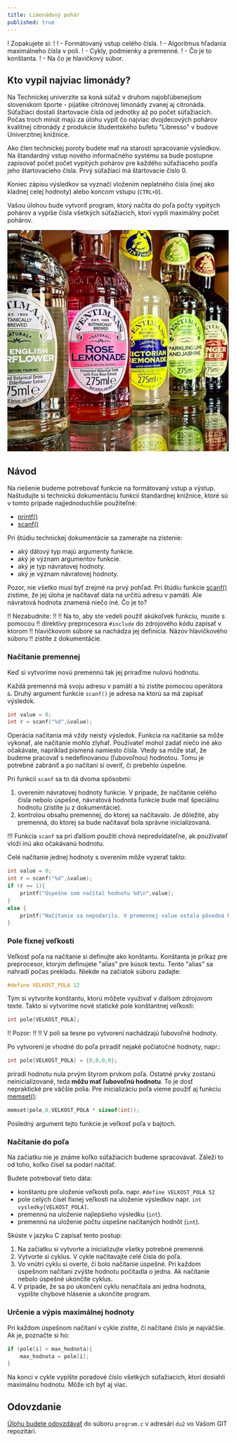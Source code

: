 ```yaml
---
title: Limonádový pohár
published: true
---
```


! Zopakujete si:
!
!  - Formátovaný vstup celého čísla.
!  - Algoritmus hľadania maximálneho čísla v poli.
!  - Cykly, podmienky a premenné.
!  - Čo je to konštanta.
!  - Na čo je hlavičkový súbor.

## Kto vypil najviac limonády?

Na Technickej univerzite sa koná súťaž v druhom najobľúbenejšom
slovenskom športe - pijatike citrónovej limonády zvanej aj citronáda.
Súťažiaci dostali štartovacie čísla od jednotky až po počet
súťažiacich. Počas troch minút majú za úlohu vypiť čo najviac
dvojdecových pohárov kvalitnej citronády z produkcie študentského bufetu
"Libresso" v budove Univerzitnej knižnice.

Ako člen technickej poroty budete mať na starosti spracovanie výsledkov.
Na štandardný vstup nového informačného systému sa bude postupne
zapisovať počet počet vypitých pohárov pre každého súťažiaceho podľa
jeho štartovacieho čísla. Prvý súťažiaci má štartovacie číslo 0.

Koniec zápisu výsledkov sa vyznačí vložením
neplatného čísla (inej ako kladnej celej hodnoty) alebo koncom vstupu
(`CTRL+D`).

Vašou úlohou bude vytvoriť program, ktorý načíta do poľa počty vypitých
pohárov a vypíše čísla všetkých súťažiacich, ktorí vypili maximálny
počet pohárov.

![Lemonade from Wikipedia](Fentimans_Range.png)

## Návod

Na riešenie budeme potrebovať funkcie na formátovaný vstup a výstup.
Naštudujte si technickú dokumentáciu funkcií štandardnej knižnice,
ktoré sú v tomto prípade najjednoduchšie použiteľné:

  - [printf()](http://www.cplusplus.com/reference/cstdio/printf/)
  - [scanf()](http://www.cplusplus.com/reference/cstdio/scanf/)

Pri štúdiu technickej dokumentácie sa zamerajte na zistenie:

- aký dátový typ majú argumenty funkcie.
- aký je význam argumentov funkcie.
- aký je typ návratovej hodnoty.
- aký je význam návratovej hodnoty.

Pozor, nie všetko musí byť zrejmé na prvý pohľad.
Pri štúdiu funkcie [scanf()](http://www.cplusplus.com/reference/cstdio/scanf/) zistíme, že jej úloha je načítavať dáta na
určitú adresu v pamäti. Ale návratová hodnota znamená niečo iné. Čo je to?

!! Nezabudnite:
!!
!! Na to, aby ste vedeli použiť akúkoľvek funkciu, musíte s pomocou
!! direktívy preprocesora `#include` do zdrojového kódu zapísať v ktorom
!! hlavičkovom súbore sa nachádza jej definícia. Názov hlavičkového súboru
!! zistíte z dokumentácie.

### Načítanie premennej

Keď si vytvoríme novú premennú tak jej priraďme nulovú hodnotu.

Každá premenná má svoju adresu v pamäti a tú zistíte pomocou operátora `&`. Druhý argument funkcie `scanf()` je adresa na ktorú sa má zapísať výsledok.

```c
int value = 0;
int r = scanf("%d",&value);
```

Operácia načítania má vždy neistý výsledok. Funkcia na načítanie sa môže vykonať, ale načítanie mohlo zlyhať.  Používateľ mohol zadať niečo iné ako očakávate, napríklad písmená namiesto čísla. Vtedy sa môže stať, že budeme pracovať s nedefinovanou (ľubovoľnou) hodnotou. Tomu je potrebné zabrániť
a po načítaní si overiť, či prebehlo úspešne. 

Pri funkcii `scanf` sa to dá dvoma
spôsobmi:

1.  overením návratovej hodnoty funkcie. V prípade, že načítanie celého
    čísla nebolo úspešné, návratová hodnota funkcie bude mať špeciálnu
    hodnotu (zistíte ju z dokumentácie).
2.  kontrolou obsahu premennej, do ktorej sa načítavalo. Je dôležité,
    aby premenná, do ktorej sa bude načítavať bola správne
    inicializovaná.


!!! Funkcia `scanf` sa pri ďalšom použití chová nepredvídateľne, ak používateľ vloží inú ako očakávanú hodnotu.

Celé načítanie jednej hodnoty s overením môže vyzerať takto:

```c
int value = 0;
int r = scanf("%d",&value);
if (r == 1){
    printf("Úspešne som načítal hodnotu %d\n",value);
}
else {
    printf("Načítanie sa nepodarilo. V premennej value ostala pôvodná hodnota. \n");
}
```

### Pole fixnej veľkosti

Veľkosť poľa na načítanie si definujte ako konštantu. Konštanta je
príkaz pre preprocesor, ktorým definujete "alias" pre kúsok textu.
Tento "alias" sa nahradí počas prekladu. Niekde na začiatok súboru
zadajte:


```c
#define VELKOST_POLA 12
```

Tým si vytvoríte konštantu, ktorú môžete využívať v ďalšom zdrojovom
texte. Takto si vytvoríme nové statické pole konštantnej veľkosti:

```c
int pole[VELKOST_POLA];
```

!! Pozor:
!!
!! V poli sa tesne po vytvorení nachádzajú ľubovoľné hodnoty.


Po vytvorení je vhodné do poľa priradiť nejaké počiatočné hodnoty, napr.:

```c
int pole[VELKOST_POLA] = {0,0,0,0};
```

priradí hodnotu nula prvým štyrom prvkom poľa. Ostatné prvky zostanú neinicializované, teda **môžu mať ľubovoľnú hodnotu**.  To je dosť nepraktické pre väčšie polia. Pre inicializáciu poľa vieme použiť aj funkciu
[memset()](http://www.cplusplus.com/reference/cstring/memset/):

```c
memset(pole,0,VELKOST_POLA * sizeof(int));
```

Posledný argument tejto funkcie je veľkosť poľa v bajtoch.


### Načítanie do poľa

Na začiatku nie je známe koľko súťažiacich budeme spracovávať. Záleží to od toho, koľko čísel sa podarí načítať.

Budete potrebovať tieto dáta:

  - konštantu pre uloženie veľkosti poľa. napr. `#define VELKOST_POLA 52`
  - pole celých čísel fixnej veľkosti na uloženie výsledkov napr. `int vysledky[VELKOST_POLA]`.
  - premennú na uloženie najlepšieho výsledku (`int`).
  - premennú na uloženie počtu úspešne načítaných hodnôt (`int`).

Skúste v jazyku C zapísať tento postup:

1. Na začiatku si vytvorte a inicializujte všetky potrebné premenné.
2. Vytvorte si cyklus. V cykle načítavajte celé čísla do poľa.
3. Vo vnútri cyklu si overte, či bolo načítanie úspešné. Pri každom úspešnom načítaní zvýšte hodnotu počítadla o jedna. Ak načítanie nebolo úspešné
ukončite cyklus.
4. V prípade, že sa po ukončení cyklu nenačítala ani jedna hodnota, vypíšte chybové  hlásenie a ukončite program.

### Určenie a výpis maximálnej hodnoty

Pri každom úspešnom načítaní v cykle zistite, či načítané číslo je najväčšie.
Ak je, poznačte si ho:


```c
if (pole[i] > max_hodnota){
    max_hodnota = pole[i];
}
```

Na konci  v cykle vypíšte poradové číslo všetkých súťažiacich, ktorí dosiahli maximálnu hodnotu. Môže ich byť  aj viac.

## Odovzdanie

[Úlohu budete odovzdávať](https://traktor.kemt.fei.tuke.sk/#/submit/144) do súboru `program.c` v adresári `du2`  vo Vašom GIT repozitári.


